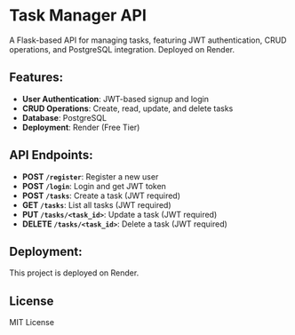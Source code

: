 # Task Manager API

A Flask-based API for managing tasks, featuring JWT authentication, CRUD operations, and PostgreSQL integration. Deployed on Render.

## Features:
- **User Authentication**: JWT-based signup and login
- **CRUD Operations**: Create, read, update, and delete tasks
- **Database**: PostgreSQL
- **Deployment**: Render (Free Tier)

## API Endpoints:
- **POST `/register`**: Register a new user
- **POST `/login`**: Login and get JWT token
- **POST `/tasks`**: Create a task (JWT required)
- **GET `/tasks`**: List all tasks (JWT required)
- **PUT `/tasks/<task_id>`**: Update a task (JWT required)
- **DELETE `/tasks/<task_id>`**: Delete a task (JWT required)

## Deployment:
This project is deployed on Render.

## License
MIT License
